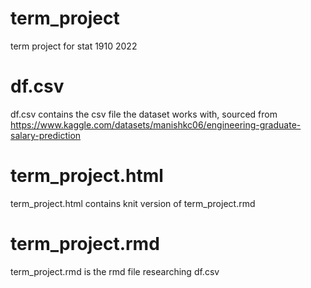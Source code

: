 # term_project
term project for stat 1910 2022

# df.csv
df.csv contains the csv file the dataset works with, sourced from https://www.kaggle.com/datasets/manishkc06/engineering-graduate-salary-prediction

# term_project.html
term_project.html contains knit version of term_project.rmd 

# term_project.rmd
term_project.rmd is the rmd file researching df.csv
